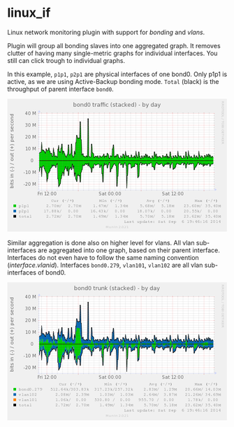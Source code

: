 linux_if
========

Linux network monitoring plugin with support for *bonding* and *vlans*.

Plugin will group all bonding slaves into one aggregated graph. It removes clutter
of having many single-metric graphs for individual interfaces. You still can click
trough to individual graphs.

In this example, `p1p1`, `p2p1` are physical interfaces of one bond0. Only p1p1 is active,
as we are using Active-Backup bonding mode. `Total` (black) is the throughput of parent
interface `bond0`.

![linux_if_bonding text](linux_if_bonding.png "linux_if bonding feature")

Similar aggregation is done also on higher level for vlans. All vlan sub-interfaces
are aggregated into one graph, based on their parent interface. Interfaces do not even
have to follow the same naming convention (_interface_._vlanid_). Interfaces `bond0.279`,
`vlan101`, `vlan102` are all vlan sub-interfaces of bond0.

![linux_if_vlans_text](linux_if_vlans.png "linux_if vlan feature")


